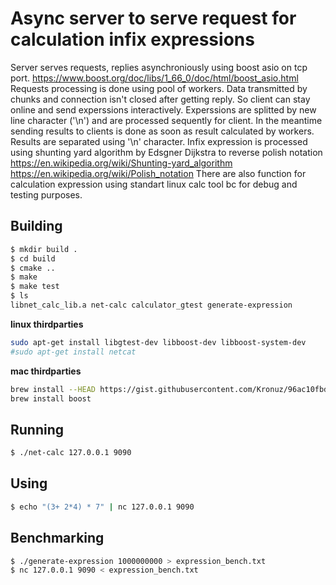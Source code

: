 
Async server to serve request for calculation infix expressions
===
Server serves requests, replies asynchroniously using boost asio on tcp port. 
https://www.boost.org/doc/libs/1_66_0/doc/html/boost_asio.html
Requests processing is done using pool of workers. Data transmitted by chunks and connection isn't closed after getting reply.
So client can stay online and send experssions interactively. Experssions are splitted by new line character ('\n') and are processed sequently for client. In the meantime sending results to clients is done as soon as result calculated by workers. Results are separated using '\n' character.
Infix expression is processed using shunting yard algorithm by Edsgner Dijkstra to reverse polish notation
 https://en.wikipedia.org/wiki/Shunting-yard_algorithm
 https://en.wikipedia.org/wiki/Polish_notation
There are also function for calculation expression using standart linux calc tool bc for debug and testing purposes.



## Building
```sh
$ mkdir build .
$ cd build
$ cmake ..
$ make
$ make test
$ ls
libnet_calc_lib.a net-calc calculator_gtest generate-expression
```
**linux thirdparties**
```sh
sudo apt-get install libgtest-dev libboost-dev libboost-system-dev
#sudo apt-get install netcat 
```

**mac thirdparties**
```sh
brew install --HEAD https://gist.githubusercontent.com/Kronuz/96ac10fbd8472eb1e7566d740c4034f8/raw/gtest.rb
brew install boost
```

## Running 
```sh
$ ./net-calc 127.0.0.1 9090
```

## Using
```sh
$ echo "(3+ 2*4) * 7" | nc 127.0.0.1 9090
```

## Benchmarking
```sh
$ ./generate-expression 1000000000 > expression_bench.txt
$ nc 127.0.0.1 9090 < expression_bench.txt
```





